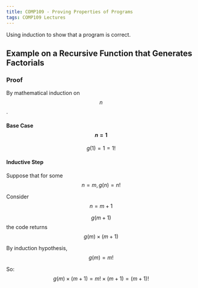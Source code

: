 ```yaml
---
title: COMP109 - Proving Properties of Programs
tags: COMP109 Lectures
---
```

Using induction to show that a program is correct.
## Example on a Recursive Function that Generates Factorials
### Proof
By mathematical induction on $$n$$.

#### Base Case $$n=1$$
$$g(1)=1=1!$$

#### Inductive Step
Suppose that for some $$n=m, g(n)=n!$$

Consider $$n=m+1$$

$$g(m+1)$$ the code returns $$g(m)\times(m+1)$$

By induction hypothesis, $$g(m)=m!$$

So: 
$$g(m)\times(m+1)=m!\times(m+1)=(m+1)!$$
